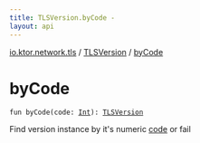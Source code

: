 ```yaml
---
title: TLSVersion.byCode - 
layout: api
---
```


<div class='api-docs-breadcrumbs'><a href="../index.html">io.ktor.network.tls</a> / <a href="index.html">TLSVersion</a> / <a href="./by-code.html">byCode</a></div>

# byCode

<div class="signature"><code><span class="keyword">fun </span><span class="identifier">byCode</span><span class="symbol">(</span><span class="parameterName" id="io.ktor.network.tls.TLSVersion.Companion$byCode(kotlin.Int)/code">code</span><span class="symbol">:</span>&nbsp;<a href="https://kotlinlang.org/api/latest/jvm/stdlib/kotlin/-int/index.html"><span class="identifier">Int</span></a><span class="symbol">)</span><span class="symbol">: </span><a href="index.html"><span class="identifier">TLSVersion</span></a></code></div>

Find version instance by it's numeric <a href="by-code.html#io.ktor.network.tls.TLSVersion.Companion$byCode(kotlin.Int)/code">code</a> or fail

